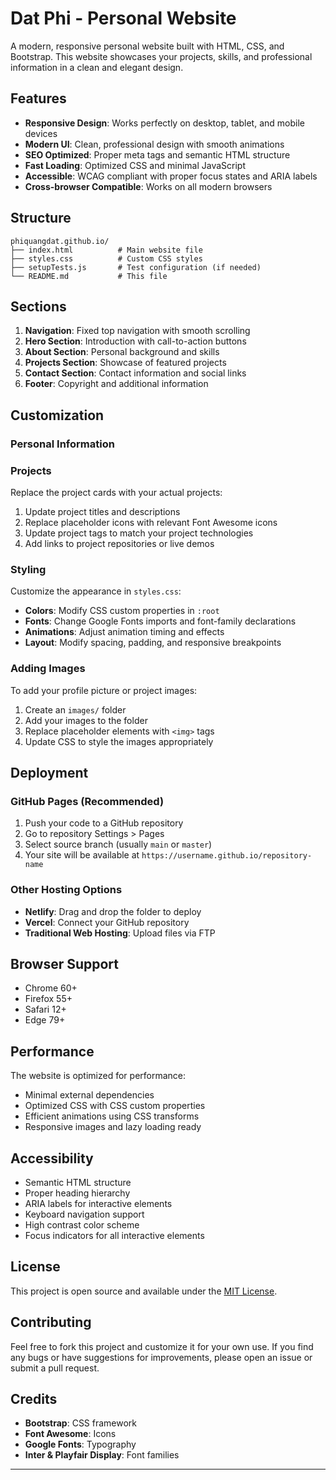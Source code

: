 # Dat Phi - Personal Website

A modern, responsive personal website built with HTML, CSS, and Bootstrap. This website showcases your projects, skills, and professional information in a clean and elegant design.

## Features

- **Responsive Design**: Works perfectly on desktop, tablet, and mobile devices
- **Modern UI**: Clean, professional design with smooth animations
- **SEO Optimized**: Proper meta tags and semantic HTML structure
- **Fast Loading**: Optimized CSS and minimal JavaScript
- **Accessible**: WCAG compliant with proper focus states and ARIA labels
- **Cross-browser Compatible**: Works on all modern browsers

## Structure

```
phiquangdat.github.io/
├── index.html          # Main website file
├── styles.css          # Custom CSS styles
├── setupTests.js       # Test configuration (if needed)
└── README.md           # This file
```

## Sections

1. **Navigation**: Fixed top navigation with smooth scrolling
2. **Hero Section**: Introduction with call-to-action buttons
3. **About Section**: Personal background and skills
4. **Projects Section**: Showcase of featured projects
5. **Contact Section**: Contact information and social links
6. **Footer**: Copyright and additional information

## Customization

### Personal Information

### Projects

Replace the project cards with your actual projects:

1. Update project titles and descriptions
2. Replace placeholder icons with relevant Font Awesome icons
3. Update project tags to match your project technologies
4. Add links to project repositories or live demos

### Styling

Customize the appearance in `styles.css`:

- **Colors**: Modify CSS custom properties in `:root`
- **Fonts**: Change Google Fonts imports and font-family declarations
- **Animations**: Adjust animation timing and effects
- **Layout**: Modify spacing, padding, and responsive breakpoints

### Adding Images

To add your profile picture or project images:

1. Create an `images/` folder
2. Add your images to the folder
3. Replace placeholder elements with `<img>` tags
4. Update CSS to style the images appropriately

## Deployment

### GitHub Pages (Recommended)

1. Push your code to a GitHub repository
2. Go to repository Settings > Pages
3. Select source branch (usually `main` or `master`)
4. Your site will be available at `https://username.github.io/repository-name`

### Other Hosting Options

- **Netlify**: Drag and drop the folder to deploy
- **Vercel**: Connect your GitHub repository
- **Traditional Web Hosting**: Upload files via FTP

## Browser Support

- Chrome 60+
- Firefox 55+
- Safari 12+
- Edge 79+

## Performance

The website is optimized for performance:

- Minimal external dependencies
- Optimized CSS with CSS custom properties
- Efficient animations using CSS transforms
- Responsive images and lazy loading ready

## Accessibility

- Semantic HTML structure
- Proper heading hierarchy
- ARIA labels for interactive elements
- Keyboard navigation support
- High contrast color scheme
- Focus indicators for all interactive elements

## License

This project is open source and available under the [MIT License](LICENSE).

## Contributing

Feel free to fork this project and customize it for your own use. If you find any bugs or have suggestions for improvements, please open an issue or submit a pull request.

## Credits

- **Bootstrap**: CSS framework
- **Font Awesome**: Icons
- **Google Fonts**: Typography
- **Inter & Playfair Display**: Font families

---
